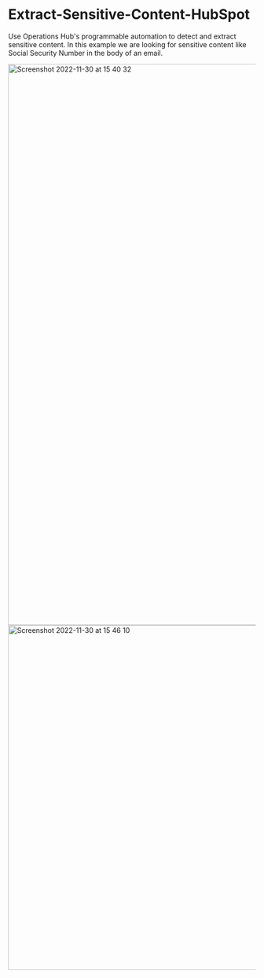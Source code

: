 # Extract-Sensitive-Content-HubSpot
Use Operations Hub's programmable automation to detect and extract sensitive content. In this example we are looking for sensitive content like Social Security Number in the body of an email. 

<img width="1142" alt="Screenshot 2022-11-30 at 15 40 32" src="https://user-images.githubusercontent.com/15332386/204844087-09caafb5-e4c3-4482-8685-52c0aca9b70a.png">

<img width="702" alt="Screenshot 2022-11-30 at 15 46 10" src="https://user-images.githubusercontent.com/15332386/204844094-ed393591-9b00-4881-9a87-c3307a7af40b.png">
